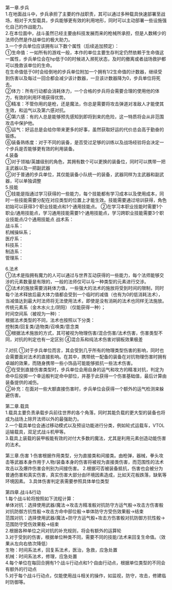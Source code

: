 第一章.步兵  
  1.在地面战斗中，步兵承担了主要的作战职责，其可以通过多种载具快速部署至战场，相对于大型载具，步兵能够更有效的利用地形，同时可以主动部署一些设施强化自己的作战能力。  
  2.在本位面中，战斗虽然已经主要由科技发展而来的枪械所承担，但是人数稀少的法师仍然是作战单位的极大助力。  
  3.一个步兵单位应该拥有以下数个属性（后续追加预定）：  
    ①生命值：一如所有的游戏一般，本作的单位主要生存判定仍然依赖于生命值这一属性，步兵单位会在hp低于0的时候进入濒死状态，及时的撤离或者战场救护都可以挽救该单位的生命。  
     在生命值低于0时会给倒地的步兵单位附加一个拥有1/2生命值的计数器，继续受到伤害以及每过一回合都会减少该计数器，一旦该计数器降为0，步兵单位将死去。  
    ②体力：所有行动都会消耗体力，一个合格的步兵将会需要合理的使用他的体力，有效的利用环境获得优势。  
    ③精准：不管你用的是枪，还是魔法，你总是需要将攻击弹道对准敌人才能使其生效，和运气以及第六感对抗。  
    ④第六感：有的人总是能够预先感知到即将到来的危险，这一特质将会从非范围攻击中保护他。  
    ⑤运气：好运总是会给你带来更多的好事，虽然获取好运的代价总会高于勤奋的锻炼。  
    ⑥装备熟练度：对于不同的装备，是否受过足够的训练以及战场经验将会决定一个步兵是否能够更有效的利用装备。  
  4.装备  
    ①对于领袖/英雄级别的角色，其拥有数个可以更换的装备位，同时可以携带一把主武器以及一把副武器  
    ②对于普通的步兵单位，其仅能装备小队统一的装备，武器同样为主武器和副武器，可以单独调整  
  5.技能  
    ①技能是指通过学习获得的一些能力，每个技能都有学习成本以及使用成本，同时一些技能需要分配在对应类型的位置上才能生效。技能需要通过培训获得，角色初始可以获得3个职业技能点和1个通用技能点。
    ②在学习本职业技能时需要1个职业/通用技能点，学习通用技能需要1个通用技能点，学习跨职业技能需要3个职业技能点/2个通用技能点
    战术系：  
    战斗系：  
    机械操纵系；  
    医疗系：  
    科技系：  
    制造系：  
    管理系：  
    
  6.法术  
    ①法术是指拥有魔力的人可以通过与世界互动获得的一些能力，每个法师能够交涉的元素数量是有限的，一般的法师仅可以与一种类型的元素进行交涉。  
    ②法术的施放需要消耗体力值，一些强大的法术的施放将受到时间的限制，同时每个法术释放后最大体力值都会受到一个临时的减值（也有为0的低消耗法术），当减值达到最大时法师将无法使用法术，即使是没有消耗的法术也同样无法施放。  
    传统元素系（金木水火土/阴阳）（仅能获得一种）；  
    时间空间系（被视为一种）：  
    根据法术类型的不同，法术也按照以下分类：  
    控制类/回复类/造物类/召唤类/意念类  
    ③根据法术施放的方式，其可被视为物理伤害/混合伤害/法术伤害，伤害类型不同，对抗的判定也有一定区别
    ④混合系和纯法术伤害对钢板效果极差
    
  7.对抗
    ①对于步兵单位而言，其会受到几乎所有的物理类型伤害的影响，同时也会需要面对法术的直接影响。在其中，携带统一配备的装备在对抗物理伤害时拥有卓越的效果，而随身携带一些小饰品可能能够抵抗一些法术伤害。  
    ②在受到直接伤害类型时，步兵单位会用自身的运气和攻方的精准对抗，判定为命中后投掷一个幸运骰判定命中部位，并基于此获得一个伤害基础值，最后计算由装备提供的减伤。  
    ②补充：在面对一些大额直接伤害时，步兵单位会获得一个额外的运气检测来躲避伤害。  

第二章.载具  
  1.载具主要负责承载步兵前往世界的各个角落，同时其能负载的更大型的装备也将成为战场上除开法师以外的最强助力。  
  2.一个载具单位会通过移动模式以及预设功能进行分类，例如轮式运载车，VTOL运输载具，双足式战斗机甲等。  
  3.载具上装载的装甲板能有效的对付大多数的魔法，尤其是利用元素创造动能伤害的法术。  

第三章.伤害
  1·伤害根据作用类型，分为直接类和间接类。由枪弹，器械，拳头攻击等武器本身作用于人物/装备本身的伤害将被视为直接类伤害，而范围性的法术攻击以及爆炸伤害会判别为间接伤害。
  2.根据可否被装备抵抗，伤害也会被分为普通伤害和真实伤害，真实伤害大部分由环境因素造成，比如天花板跌落，缺氧等环境因素。
  3.具体伤害判定表需要参照具体单位类型  

第四章.战斗&行动  
  1.每个战斗轮将按照如下流程计算：  
    单体对抗：选择使用武器/魔法→攻击方精准骰对抗防守方运气骰→攻击方伤害骰对抗防御方抗性骰→攻击方命中部位骰→单体防守方受伤效果骰→结束  
    范围对抗：选择使用武器/魔法+防守方运气骰+攻击方伤害骰对抗防御方抗性骰→范围防守受伤效果骰→结束  
  2.根据各种单位之间对抗的补充规则，将会有额外的运算轮  
  3.对于受到的伤害，根据单位种类不同，需要不同的技能/法术来回复生命值。（效果从左向右依次降低）  
    生物：时间系法术，回复系法术，医治，急救，应急处置  
    机械：时间系法术，修理，应急处置  
  4.每个单位在每回合拥有1个战斗行动点和1个自由行动点，根据单位类型的不同会有额外的行动点  
  5.对于每个战斗行动点，仅能使用战斗相关的操作，如监视，防守，攻击，修建临时防御等。  
